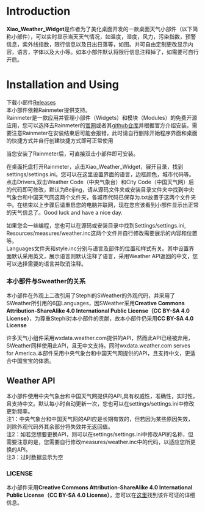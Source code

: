 # Introduction
**Xiao_Weather_Widget**是作者为了美化桌面开发的一款桌面天气小部件（以下简称小部件），可以实时显示当天天气情况，如温度，湿度，风力，污染指数，预警信息，紫外线指数，限行信息以及日出日落等，如图。并可自由定制更改显示内容，语言，字体以及大小等。如本小部件默认将限行信息注释掉了，如需要可自行开启。

#  Installation and Using
下载小部件[Releases](https://github.com/xiaochenthu/Xiao_Weather_Widget/releases)  
本小部件依赖Rainmeter提供支持。  
Rainmeter是一款应用并管理小部件（Widgets）和模块（Modules）的免费开源应用，您可以选择去Rainmeter的[官网](https://rainmeter.net)或者其[github仓库](https://github.com/rainmeter/)并根据官方介绍安装。需要注意Rainmeter在安装结束后可能会报错，此时请自行删除开始程序界面和桌面的快捷方式并自行创建快捷方式即可正常使用

当您安装了Rainmeter后，可直接双击小部件即可安装。

在桌面托盘打开Rainmeter，点击Xiao_Weather_Widget，展开目录，找到settings/settings.ini。您可以在这里设置界面的语言，边框颜色，城市代码等。
点击Drivers,双击Weather Code（中央气象台）和City Code（中国天气网）后的代码即可修改，默认为Beijing，请从源码文件夹或安装目录文件夹中找到中央气象台和中国天气网这两个文件夹，各城市代码已保存为.txt放置于这两个文件夹中。在结束以上步骤后请重启您的电脑并联网，现在您应该看到小部件显示出正常的天气信息了。Good luck and have a nice day.

如果您会一些编程，您也可以在源码或安装目录中找到Settings/settings.ini, Resources/measures/weather.inc这两个文件并自行修改需要展示的内容和位置等。  
Languages文件夹和style.inc分别与语言及部件的位置和样式有关。其中设置界面默认采用英文，展示语言则默认注释了语言，采用Weather API返回的中文，您可以选择需要的语言并取消注释。

### 本小部件与Sweather的关系

本小部件在外观上二改引用了Stephi的SWeather的外观代码，并采用了SWeather所引用的6国Languages，因SWeather采用**Creative Commons Attribution-ShareAlike 4.0 International Public License（CC BY-SA 4.0 License）**，为尊重Stephi对本小部件的贡献，故本小部件仍采用**CC BY-SA 4.0 License**

许多天气小组件采用wxdata.weather.com提供的API，然而此API已经被弃用，SWeather同样使用此API，且无中文支持。同时wxdata.weather.com serves for America.本部件采用中央气象台和中国天气网提供的API，且支持中文，更适合中国宝宝的体质。

## Weather API
本小部件使用中央气象台和中国天气网提供的API,具有权威性，准确性，实时性，且支持中文。默认每小时自动更新一次，您也可以在settings/settings.ini中修改更新频率。  
注1：中央气象台和中国天气网的API应是长期有效的，但若因为某些原因失效，则除外观代码外其余部分将失效并无返回值。  
注2：如若您想要更换API，则可以在settings/settings.ini中修改API的名称，但需要注意的是，您需要自行修改measures/weather.inc中的代码，以适应您所更换的API。  
注3：过时数据显示为空

### LICENSE
本小部件采用**Creative Commons Attribution-ShareAlike 4.0 International Public License（CC BY-SA 4.0 License）**，您可以在[这里](https://creativecommons.org/licenses/by-sa/4.0/)找到该许可证的详细信息。
